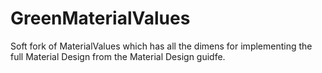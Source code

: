 GreenMaterialValues
===================

Soft fork of MaterialValues which has all the dimens for implementing the 
full Material Design from the Material Design guidfe.